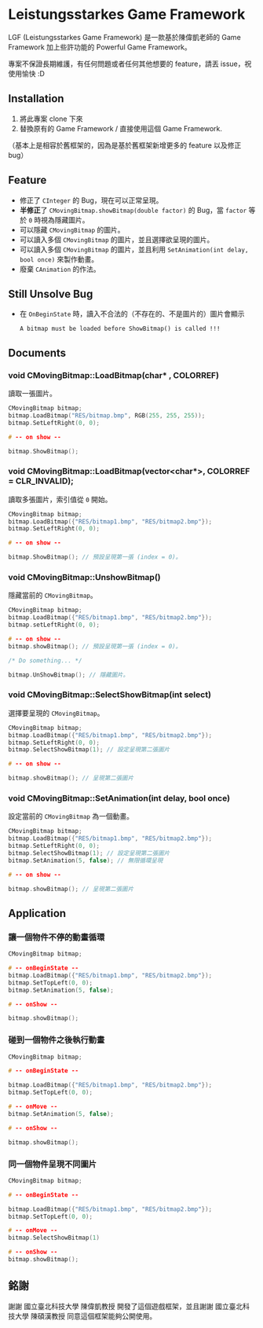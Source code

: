 # Leistungsstarkes Game Framework

LGF (Leistungsstarkes Game Framework) 是一款基於陳偉凱老師的 Game Framework 加上些許功能的 Powerful Game Framework。

專案不保證長期維護，有任何問題或者任何其他想要的 feature，請丟 issue，祝使用愉快 :D



## Installation

1. 將此專案 clone 下來
2. 替換原有的 Game Framework / 直接使用這個 Game Framework.

（基本上是相容於舊框架的，因為是基於舊框架新增更多的 feature 以及修正 bug）



## Feature

- 修正了 `CInteger` 的 Bug，現在可以正常呈現。
- **半修正**了 `CMovingBitmap.showBitmap(double factor)` 的 Bug，當 `factor` 等於 `0` 時視為隱藏圖片。
- 可以隱藏 `CMovingBitmap` 的圖片。
- 可以讀入多個 `CMovingBitmap` 的圖片，並且選擇欲呈現的圖片。
- 可以讀入多個 `CMovingBitmap` 的圖片，並且利用 `SetAnimation(int delay, bool once)` 來製作動畫。
- 廢棄 `CAnimation` 的作法。



## Still Unsolve Bug

- 在 `OnBeginState` 時，讀入不合法的（不存在的、不是圖片的）圖片會顯示 

  `A bitmap must be loaded before ShowBitmap() is called !!!`



## Documents

### void CMovingBitmap::LoadBitmap(char* , COLORREF)

讀取一張圖片。

```c++
CMovingBitmap bitmap;
bitmap.LoadBitmap("RES/bitmap.bmp", RGB(255, 255, 255));
bitmap.SetLeftRight(0, 0);

# -- on show --

bitmap.ShowBitmap();
```



### void  CMovingBitmap::LoadBitmap(vector<char*>, COLORREF = CLR_INVALID);

讀取多張圖片，索引值從 `0` 開始。

```cpp
CMovingBitmap bitmap;
bitmap.LoadBitmap({"RES/bitmap1.bmp", "RES/bitmap2.bmp"});
bitmap.SetLeftRight(0, 0);

# -- on show --

bitmap.ShowBitmap(); // 預設呈現第一張 (index = 0)。
```



### void CMovingBitmap::UnshowBitmap()

隱藏當前的 `CMovingBitmap`。

```cpp
CMovingBitmap bitmap;
bitmap.LoadBitmap({"RES/bitmap1.bmp", "RES/bitmap2.bmp"});
bitmap.setLeftRight(0, 0);

# -- on show --
bitmap.showBitmap(); // 預設呈現第一張 (index = 0)。

/* Do something... */

bitmap.UnShowBitmap(); // 隱藏圖片。
```



### void  CMovingBitmap::SelectShowBitmap(int select)

選擇要呈現的 `CMovingBitmap`。

```cpp
CMovingBitmap bitmap;
bitmap.LoadBitmap({"RES/bitmap1.bmp", "RES/bitmap2.bmp"});
bitmap.SetLeftRight(0, 0);
bitmap.SelectShowBitmap(1); // 設定呈現第二張圖片

# -- on show --

bitmap.showBitmap(); // 呈現第二張圖片
```





### void CMovingBitmap::SetAnimation(int delay, bool once)

設定當前的 `CMovingBitmap` 為一個動畫。

```cpp
CMovingBitmap bitmap;
bitmap.LoadBitmap({"RES/bitmap1.bmp", "RES/bitmap2.bmp"});
bitmap.SetLeftRight(0, 0);
bitmap.SelectShowBitmap(1); // 設定呈現第二張圖片
bitmap.SetAnimation(5, false); // 無限循環呈現

# -- on show --

bitmap.showBitmap(); // 呈現第二張圖片
```



## Application

### 讓一個物件不停的動畫循環

```cpp
CMovingBitmap bitmap;

# -- onBeginState --
bitmap.LoadBitmap({"RES/bitmap1.bmp", "RES/bitmap2.bmp"});
bitmap.SetTopLeft(0, 0);
bitmap.SetAnimation(5, false);

# -- onShow --

bitmap.showBitmap();
```



### 碰到一個物件之後執行動畫

```cpp
CMovingBitmap bitmap;

# -- onBeginState --

bitmap.LoadBitmap({"RES/bitmap1.bmp", "RES/bitmap2.bmp"});
bitmap.SetTopLeft(0, 0);

# -- onMove --
bitmap.SetAnimation(5, false);

# -- onShow --

bitmap.showBitmap();
```



### 同一個物件呈現不同圖片

```cpp
CMovingBitmap bitmap;

# -- onBeginState --

bitmap.LoadBitmap({"RES/bitmap1.bmp", "RES/bitmap2.bmp"});
bitmap.SetTopLeft(0, 0);

# -- onMove --
bitmap.SelectShowBitmap(1)

# -- onShow --
bitmap.showBitmap();
```





## 銘謝

謝謝 國立臺北科技大學 陳偉凱教授 開發了這個遊戲框架，並且謝謝 國立臺北科技大學 陳碩漢教授 同意這個框架能夠公開使用。
